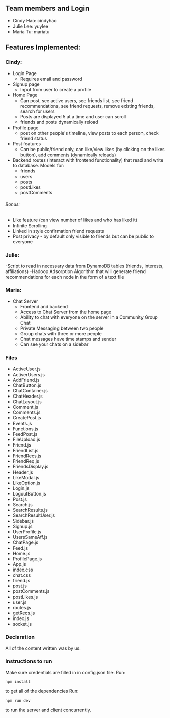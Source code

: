 ## Team members and Login

- Cindy Hao: cindyhao
- Julie Lee: yuylee
- Maria Tu: mariatu

## Features Implemented:

### Cindy:

- Login Page
  - Requires email and password
- Signup page
  - Input from user to create a profile
- Home Page
  - Can post, see active users, see friends list, see friend recommendations, see friend requests, remove existing friends, search for users
  - Posts are displayed 5 at a time and user can scroll
  - friends and posts dynamically reload
- Profile page
  - post on other people's timeline, view posts to each person, check friend status
- Post features
  - Can be public/friend only, can like/view likes (by clicking on the likes button), add comments (dynamically reloads)
- Backend routes (interact with frontend functionality) that read and write to database. Models for:  
  - friends
  - users
  - posts
  - postLikes
  - postComments

###### Bonus:

- Like feature (can view number of likes and who has liked it)
- Infinite Scrolling
- Linked in style confirmation friend requests
- Post privacy - by default only visible to friends but can be public to everyone

### Julie:
-Script to read in necessary data from DynamoDB tables (friends, interests, affiliations)
-Hadoop Adsorption Algorithm that will generate friend recommendations for each node in the form of a text file

### Maria:
- Chat Server
  - Frontend and backend
  - Access to Chat Server from the home page
  - Ability to chat with everyone on the server in a Community Group Chat
  - Private Messaging between two people
  - Group chats with three or more people
  - Chat messages have time stamps and sender
  - Can see your chats on a sidebar

### Files

- ActiveUser.js
- ActiverUsers.js
- AddFriend.js
- ChatButton.js
- ChatContainer.js
- ChatHeader.js
- ChatLayout.js
- Comment.js
- Comments.js
- CreatePost.js
- Events.js
- Functions.js
- FeedPost.js
- FileUpload.js
- Friend.js
- FriendList.js
- FriendRecs.js
- FriendReq.js
- FriendsDisplay.js
- Header.js
- LikeModal.js
- LikeOption.js
- Login.js
- LogoutButton.js
- Post.js
- Search.js
- SearchResults.js
- SearchResultUser.js
- Sidebar.js
- Signup.js
- UserProfile.js
- UsersSameAff.js
- ChatPage.js
- Feed.js
- Home.js
- ProfilePage.js
- App.js
- index.css
- chat.css
- friend.js
- post.js
- postComments.js
- postLikes.js
- user.js
- routes.js
- getRecs.js
- index.js
- socket.js

### Declaration

All of the content written was by us.

### Instructions to run

Make sure credentials are filled in in config.json file.
Run:

```
npm install
```

to get all of the dependencies
Run:

```
npm run dev
```

to run the server and client concurrently.
